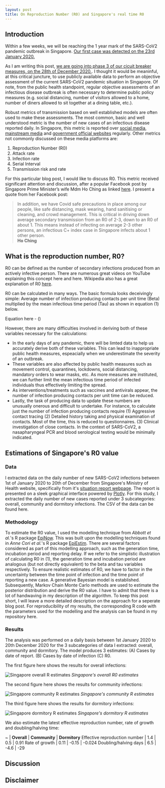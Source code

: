 ```yaml
---
layout: post
title: On Reproduction Number (R0) and Singapore's real time R0
---
```


## Introduction

Within a few weeks, we will be reaching the 1 year mark of the SARS-CoV2 pandemic outbreak in Singapore. [Our first case was detected on the 23rd January 2020.](https://www.channelnewsasia.com/news/singapore/singapore-covid-19-outbreak-evolved-coronavirus-deaths-timeline-12639444)

As I am writing this post, [we are going into phase 3 of our cicuit breaker measures, on the 28th of December 2020.](https://www.gov.sg/article/moving-into-phase-3-of-re-opening-on-28-dec-2020). I thought it would be meaninful, at this critical juncture, to use publicly available data to perform an objective assessment of the current SARS-CoV2 pandemic situation in Singapore. Of note, from the public health standpoint, regular objective assessments of an infectious disease outbreak is often necessary to determine public policy measures (e.g. social distancing, number of visitors allowed to a home, number of diners allowed to sit together at a dining table, etc.).

Robust metrics of transmission based on well established models are often used to make these assessments. The most common, basic and well understood metric is the number of new cases of an infectious disease reported daily. In Singapore, this metric is reported over [social media](https://www.facebook.com/sghealthministry), [mainstream media](https://www.straitstimes.com/) and [government official websites](https://www.moh.gov.sg/covid-19) regularly. Other metrics not commonly discussed on these media platforms are:

1. Reproduction Number (R0)
2. Attack rate
3. Infection rate
4. Serial Interval
5. Transmission risk and rate

For this particular blog post, I would like to discuss R0. This metric received significant attention and discussion, after a popular Facebook post by Singapore Prime Minister’s wife Mdm Ho Ching as linked [here](https://www.facebook.com/permalink.php?story_fbid=1604709026383592&id=100005335308340). I present a quote from her Facebook post:

> In addition, we have Covid safe precautions in place among our people, like safe distancing, mask wearing, hand sanitising or cleaning, and crowd management.  This is critical in driving down average secondary transmission from an R0 of 2-3, down to an R0 of about 1. This means instead of infecting on average 2-3 other persons, an infectious C+ index case in Singapore infects about 1 other person. <br> **Ho Ching**

## What is the reproduction number, R0?

R0 can be defined as the number of secondary infections produced from an actively infective person. There are numerous great videos on YouTube explaining this concept here and here. Wikipedia also has a great explanation of R0 [here](https://en.wikipedia.org/wiki/Basic_reproduction_number).

R0 can be calculated in many ways. The basic formula looks deceivingly simple: Average number of infection producing contacts per unit time (Beta) multiplied by the mean infectious time period (Tau) as shown in equation (1) below.

Equation here - ()

However, there are many difficulties involved in deriving both of these variables necessary for the calculations:
- In the early days of any pandemic, there will be limted data to help us accurately derive both of these variables. This can lead to inappropriate public health measures, espeacially when we underestimate the severity of an outbreak.
- These variables are also affected by public health measures such as movement control, quarantines, lockdowns, social distancing, mandatory orders to wear masks, etc. As more measures are instituted, we can further limit the mean infectious time period of infected individuals thus effectively limiting the spread.
- As interventions/treatments such as vaccines and antivirals appear, the number of infection producing contacts per unit time can be reduced.
- Lastly, the task of producing data to update these numbers are unusually onerous and difficult to undertake. For instance, to calculate just the number of infection producing contacts require (1) Aggressive contact tracing (2) Detailed history taking and physical examination of contacts. Most of the time, this is reduced to questionnaires. (3) Clinical investigation of close contacts. In the context of SARS-CoV2, a nasapharyngeal PCR and blood serological testing would be minimally indicated.

## Estimations of Singapore's R0 value

### Data

I extracted data on the daily number of new SARS-CoV2 infections between 1st of January 2020 to 20th of December from Singapore's Ministry of Health website, specifically from it's [situation report webpage](https://covidsitrep.moh.gov.sg/). The report is presented on a sleek graphical interface powered by [Plotly](https://plotly.com/). For this study, I extracted the daily number of new cases reported under 3 subcategories: overall, community and dormitory infections. The CSV of the data can be found here.

### Methodology

To estimate the R0 value, I used the modelling technique from *Abbott et al.*'s R package [EpiNow](https://github.com/epiforecasts/EpiNow). This was built upon the modelling techniques found in *Anne Cori et al.*'s R package [EpiEstim](https://github.com/mrc-ide/EpiEstim). There are several factors considered as part of this modelling approach, such as the generation time, incubation period and reporting delay. If we refer to the simplistic illustration of calculating R0 in (1), the generation time and incubation period are analogous (but not directly equivalent) to the beta and tau variables respectively. To ensure realistic estimates of R0, we have to factor in the uncertainty between the time point of infection and the time point of reporting a new case. A generative Bayesian model is established. Subsequently, Markov Chain Monte Carlo methods are used to estimate the posterior distribution and derive the R0 value. I have to admit that there is a lot of handwaving in my description of the algorithm. To keep this post short, I will leave a more detailed description on the approach for a seperate blog post. For reproducibility of my results, the corresponding R code with the parameters used for the modelling and the analysis can be found in my repository here.

### Results

The analysis was performed on a daily basis between 1st January 2020 to 20th December 2020 for the 3 subcategories of data I extracted: overall, community and dormitory. The model produces 3 estimates: (A) Cases by date of report. (B) Cases by date of infection (C) R0.

The first figure here shows the results for overall infections:

![Singapore overall R estimates]({{site.url}}/assets/Reproduction_overall.png)
*Singapore's overall R0 estimates*

The second figure here shows the results for community infections:

![Singapore community R estimates]({{site.url}}/assets/Reproduction_community.png)
*Singapore's community R estimates*

The third figure here shows the results for dormitory infections:

![Singapore dormitory R estimates]({{site.url}}/assets/Reproduction_dormitory.png)
*Singapore's dormitory R estimates*

We also estimate the latest effective reproduction number, rate of growth and doubling/halving time:

~ | **Overall** | **Community** | **Dormitory**
Effective reproduction number | 1.4 | 0.5 | 0.91
Rate of growth | 0.11 | -0.15 | -0.024
Doubling/halving days | 6.5 | -4.6 | -29

## Discussion

## Disclaimer

